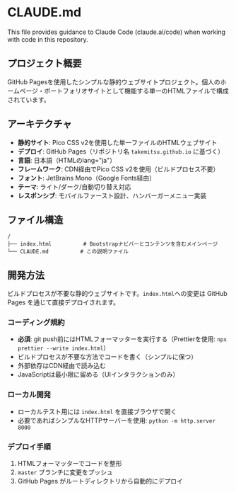 # CLAUDE.md

This file provides guidance to Claude Code (claude.ai/code) when working with code in this repository.

## プロジェクト概要

GitHub Pagesを使用したシンプルな静的ウェブサイトプロジェクト。個人のホームページ・ポートフォリオサイトとして機能する単一のHTMLファイルで構成されています。

## アーキテクチャ

- **静的サイト**: Pico CSS v2を使用した単一ファイルのHTMLウェブサイト
- **デプロイ**: GitHub Pages（リポジトリ名 `takemitsu.github.io` に基づく）
- **言語**: 日本語（HTMLのlang="ja"）
- **フレームワーク**: CDN経由でPico CSS v2を使用（ビルドプロセス不要）
- **フォント**: JetBrains Mono（Google Fonts経由）
- **テーマ**: ライト/ダーク/自動切り替え対応
- **レスポンシブ**: モバイルファースト設計、ハンバーガーメニュー実装

## ファイル構造

```
/
├── index.html          # Bootstrapナビバーとコンテンツを含むメインページ
└── CLAUDE.md          # この説明ファイル
```

## 開発方法

ビルドプロセスが不要な静的ウェブサイトです。`index.html`への変更は GitHub Pages を通じて直接デプロイされます。

### コーディング規約
- **必須**: git push前にはHTMLフォーマッターを実行する（Prettierを使用: `npx prettier --write index.html`）
- ビルドプロセスが不要な方法でコードを書く（シンプルに保つ）
- 外部依存はCDN経由で読み込む
- JavaScriptは最小限に留める（UIインタラクションのみ）

### ローカル開発
- ローカルテスト用には `index.html` を直接ブラウザで開く
- 必要であればシンプルなHTTPサーバーを使用: `python -m http.server 8000`

### デプロイ手順
1. HTMLフォーマッターでコードを整形
2. `master` ブランチに変更をプッシュ
3. GitHub Pages がルートディレクトリから自動的にデプロイ